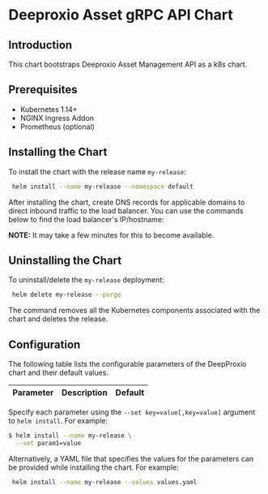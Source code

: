 # Deeproxio Asset gRPC API Chart

## Introduction

This chart bootstraps Deeproxio Asset Management API as a k8s chart.

## Prerequisites

- Kubernetes 1.14+
- NGINX Ingress Addon
- Prometheus (optional)

## Installing the Chart

To install the chart with the release name `my-release`:

```bash
 helm install --name my-release --namespace default
```

After installing the chart, create DNS records for applicable domains to direct inbound traffic to
the load balancer. You can use the commands below to find the load balancer's IP/hostname:

**NOTE:** It may take a few minutes for this to become available.

## Uninstalling the Chart

To uninstall/delete the `my-release` deployment:

```bash
 helm delete my-release --purge
```

The command removes all the Kubernetes components associated with the chart and deletes the
release.

## Configuration

The following table lists the configurable parameters of the DeepProxio chart and their default values.

| Parameter | Description | Default |
| --------- | ----------- | ------- |

Specify each parameter using the `--set key=value[,key=value]` argument to `helm install`. For example:

```bash
$ helm install --name my-release \
  --set param1=value
```

Alternatively, a YAML file that specifies the values for the parameters can be provided while
installing the chart. For example:

```bash
 helm install --name my-release --values values.yaml
```
